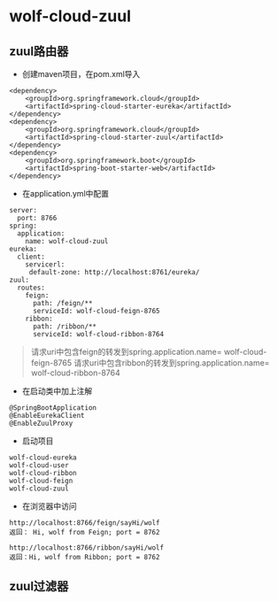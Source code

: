 # wolf-cloud-zuul

## zuul路由器
- 创建maven项目，在pom.xml导入

```
<dependency>
    <groupId>org.springframework.cloud</groupId>
    <artifactId>spring-cloud-starter-eureka</artifactId>
</dependency>
<dependency>
    <groupId>org.springframework.cloud</groupId>
    <artifactId>spring-cloud-starter-zuul</artifactId>
</dependency>
<dependency>
    <groupId>org.springframework.boot</groupId>
    <artifactId>spring-boot-starter-web</artifactId>
</dependency>
```

- 在application.yml中配置
```
server:
  port: 8766
spring:
  application:
    name: wolf-cloud-zuul
eureka:
  client:
    servicerl:
     default-zone: http://localhost:8761/eureka/
zuul:
  routes:
    feign:
      path: /feign/**
      serviceId: wolf-cloud-feign-8765
    ribbon:
      path: /ribbon/**
      serviceId: wolf-cloud-ribbon-8764
```

> 请求uri中包含feign的转发到spring.application.name= wolf-cloud-feign-8765
> 请求uri中包含ribbon的转发到spring.application.name= wolf-cloud-ribbon-8764

- 在启动类中加上注解
```
@SpringBootApplication
@EnableEurekaClient
@EnableZuulProxy
```

- 启动项目
```
wolf-cloud-eureka
wolf-cloud-user
wolf-cloud-ribbon
wolf-cloud-feign
wolf-cloud-zuul
```
- 在浏览器中访问 

```
http://localhost:8766/feign/sayHi/wolf
返回： Hi, wolf from Feign; port = 8762

http://localhost:8766/ribbon/sayHi/wolf
返回：Hi, wolf from Ribbon; port = 8762
```
## zuul过滤器
